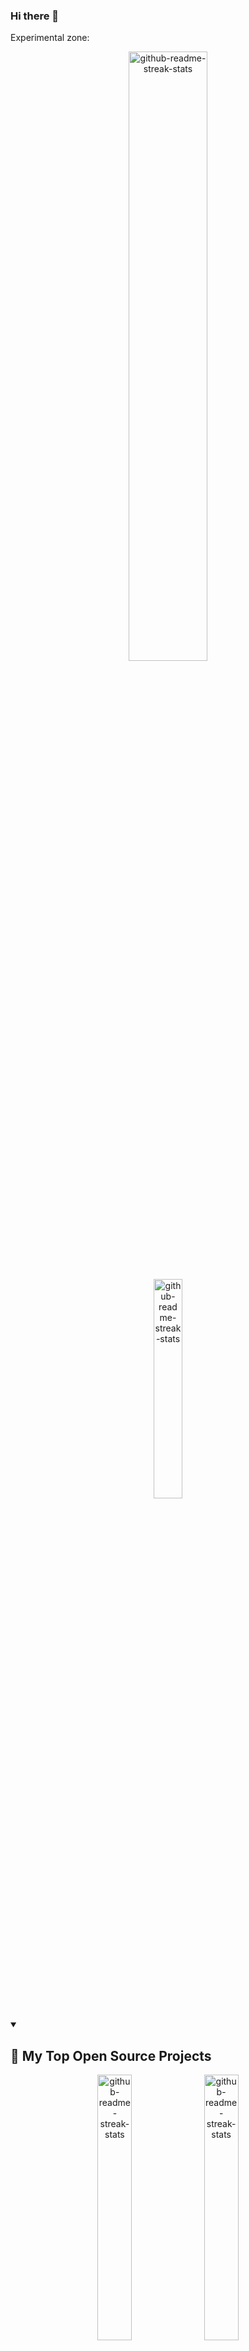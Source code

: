 ### Hi there 👋

Experimental zone:


<p align="center">
  <a href="https://github.com/DenverCoder1/github-readme-streak-stats"><img width="50%" src="https://github-readme-stats.vercel.app/api?username=immprada&show_icons=true&theme=apprentice&border_radius=10&include_all_commits=true&count_private=true&hide_title=true" alt="github-readme-streak-stats"></a>
</p>

<p align="center">
  <a href="https://github.com/DenverCoder1/github-readme-streak-stats"><img width="30%" src="https://github-readme-stats.vercel.app/api/top-langs/?username=immprada&show_icons=true&theme=apprentice&border_radius=10&include_all_commits=true&count_private=true" alt="github-readme-streak-stats"></a>
</p>

<details open> 
  <summary><h2>📘 My Top Open Source Projects</h2></summary>

  
  
  <p align="center">
    <a href="https://github.com/DenverCoder1/github-readme-streak-stats"><img width="33%" src="https://github-readme-stats.vercel.app/api/pin/?username=pradaing&repo=structuraid-core&show_icons=true&theme=apprentice&border_radius=10&include_all_commits=true&count_private=true" alt="github-readme-streak-stats"></a>
    <a href="https://github.com/DenverCoder1/github-readme-streak-stats"><img width="33%" src="https://github-readme-stats.vercel.app/api/pin/?username=pradaing&repo=structuraid-core&show_icons=true&theme=apprentice&border_radius=10&include_all_commits=true&count_private=true" alt="github-readme-streak-stats"></a>
    <a href="https://github.com/DenverCoder1/github-readme-streak-stats"><img width="33%" src="https://github-readme-stats.vercel.app/api/pin/?username=pradaing&repo=structuraid-core&show_icons=true&theme=apprentice&border_radius=10&include_all_commits=true&count_private=true" alt="github-readme-streak-stats"></a>
  </p>

  <a href="https://github.com/DenverCoder1?tab=repositories&sort=stargazers"><img alt="All Repositories" title="All Repositories" src="https://custom-icon-badges.demolab.com/badge/-Click%20Here%20For%20All%20My%20Repos-1F222E?style=for-the-badge&logoColor=white&logo=repo"/></a>
</details>






#### 👷 Check out what I'm currently working on

- [PradaIng/structuraid-core](https://github.com/PradaIng/structuraid-core) -  (1 day ago)
- [ImMPrada/private-events](https://github.com/ImMPrada/private-events) -  (2 days ago)
- [ImMPrada/multi-step-form-FM](https://github.com/ImMPrada/multi-step-form-FM) - A challenge from Frontend Mentor, www.frontendmentor.io (4 days ago)
- [ImMPrada/members-only](https://github.com/ImMPrada/members-only) -  (1 week ago)
- [andreslopezlu/02_pricing_component_broders](https://github.com/andreslopezlu/02_pricing_component_broders) -  (1 week ago)
- [ImMPrada/top_ror_mini_reddit](https://github.com/ImMPrada/top_ror_mini_reddit) -  (3 weeks ago)
- [andreslopezlu/01_huddle_broders](https://github.com/andreslopezlu/01_huddle_broders) - This is a first repository for the portfolio. HTML, CSS and collaborative skills are trained. (1 month ago)
- [ImMPrada/todo_llist_ror](https://github.com/ImMPrada/todo_llist_ror) -  (1 month ago)
- [ImMPrada/re-former](https://github.com/ImMPrada/re-former) -  (1 month ago)
- [PradaIng/structuraid-desktop](https://github.com/PradaIng/structuraid-desktop) -  (2 months ago)

#### 🌱 My latest projects

- [ImMPrada/private-events](https://github.com/ImMPrada/private-events) - 
- [ImMPrada/multi-step-form-FM](https://github.com/ImMPrada/multi-step-form-FM) - A challenge from Frontend Mentor, www.frontendmentor.io
- [ImMPrada/members-only](https://github.com/ImMPrada/members-only) - 
- [ImMPrada/todo_llist_ror](https://github.com/ImMPrada/todo_llist_ror) - 
- [ImMPrada/re-former](https://github.com/ImMPrada/re-former) - 
- [ImMPrada/top_ror_mini_reddit](https://github.com/ImMPrada/top_ror_mini_reddit) - 
- [ImMPrada/top_ror_activerecord_warming_up](https://github.com/ImMPrada/top_ror_activerecord_warming_up) - 
- [ImMPrada/top_ror_basic_deploy](https://github.com/ImMPrada/top_ror_basic_deploy) - 
- [ImMPrada/ping_pong_teams](https://github.com/ImMPrada/ping_pong_teams) - 
- [ImMPrada/frontendmentor_rock_paper_scissors](https://github.com/ImMPrada/frontendmentor_rock_paper_scissors) - 

#### 🔨 My recent Pull Requests

- [refactor(footing analysis): use coordinates system location](https://github.com/PradaIng/structuraid-core/pull/59) on [PradaIng/structuraid-core](https://github.com/PradaIng/structuraid-core) (1 day ago)
- [add some buttons styles](https://github.com/ImMPrada/private-events/pull/6) on [ImMPrada/private-events](https://github.com/ImMPrada/private-events) (2 days ago)
- [ad seeds](https://github.com/ImMPrada/private-events/pull/5) on [ImMPrada/private-events](https://github.com/ImMPrada/private-events) (2 days ago)
- [Feat/select plan [WIP]](https://github.com/ImMPrada/multi-step-form-FM/pull/4) on [ImMPrada/multi-step-form-FM](https://github.com/ImMPrada/multi-step-form-FM) (2 days ago)
- [add actions](https://github.com/ImMPrada/private-events/pull/4) on [ImMPrada/private-events](https://github.com/ImMPrada/private-events) (2 days ago)
- [Upgrade models ](https://github.com/ImMPrada/private-events/pull/3) on [ImMPrada/private-events](https://github.com/ImMPrada/private-events) (3 days ago)
- [Fix/account at create](https://github.com/ImMPrada/multi-step-form-FM/pull/3) on [ImMPrada/multi-step-form-FM](https://github.com/ImMPrada/multi-step-form-FM) (4 days ago)
- [Feat/add forms styles](https://github.com/ImMPrada/private-events/pull/2) on [ImMPrada/private-events](https://github.com/ImMPrada/private-events) (4 days ago)
- [Feat/events users](https://github.com/ImMPrada/private-events/pull/1) on [ImMPrada/private-events](https://github.com/ImMPrada/private-events) (5 days ago)
- [Feat/concrete cover](https://github.com/PradaIng/structuraid-core/pull/57) on [PradaIng/structuraid-core](https://github.com/PradaIng/structuraid-core) (5 days ago)

#### 📓 Gists I wrote



#### 💬 Feedback

Say Hello, I don't bite!

#### 📫 How to reach me

- Twitter: https://twitter.com/...
- Fediverse: https://mastodon.social/@...
- Blog: https://...

Want your own self-generating profile page? Check out [readme-scribe](https://github.com/muesli/readme-scribe)!
